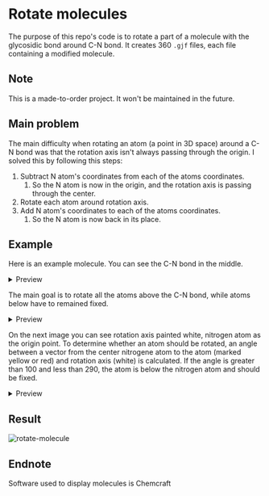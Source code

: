 # Rotate molecules

The purpose of this repo's code is to rotate a part of a molecule with the glycosidic bond around C-N bond. It creates 360 `.gjf` files, each file containing a modified molecule. 

## Note

This is a made-to-order project. It won't be maintained in the future.

## Main problem

The main difficulty when rotating an atom (a point in 3D space) around a C-N bond was that the rotation axis isn't always passing through the origin.
I solved this by following this steps:

1. Subtract N atom's coordinates from each of the atoms coordinates.
   1. So the N atom is now in the origin, and the rotation axis is passing through the center.
2. Rotate each atom around rotation axis.
3. Add N atom's coordinates to each of the atoms coordinates.
   1. So the N atom is now back in its place.

## Example

Here is an example molecule. You can see the C-N bond in the middle.

<details>
   <summary>Preview</summary>
   
   Front view:
   
   ![image](https://user-images.githubusercontent.com/39884112/120292957-727fe280-c2cd-11eb-9067-904f65b1dc7f.png)
   
   Side view:
   
   ![image](https://user-images.githubusercontent.com/39884112/120294962-6137d580-c2cf-11eb-995b-b8a0e714b634.png)

</details>

The main goal is to rotate all the atoms above the C-N bond, while atoms below have to remained fixed.

<details>
   <summary>Preview</summary>
   
   ![image](https://user-images.githubusercontent.com/39884112/120293316-cdb1d500-c2cd-11eb-82ac-428361abf84a.png)

</details>

On the next image you can see rotation axis painted white, nitrogen atom as the origin point. To determine whether an atom should be rotated, an angle between a vector from the center nitrogene atom to the atom (marked yellow or red) and rotation axis (white) is calculated. If the angle is greater than 100 and less than 290, the atom is below the nitrogen atom and should be fixed.

<details>
   <summary>Preview</summary>
   
   ![image](https://user-images.githubusercontent.com/39884112/120294826-436a7080-c2cf-11eb-97b2-3dffea1d6a76.png)

</details>

## Result

![rotate-molecule](https://user-images.githubusercontent.com/39884112/120298950-32bbf980-c2d3-11eb-9f5a-36f695e3e2be.gif)

## Endnote

Software used to display molecules is Chemcraft
